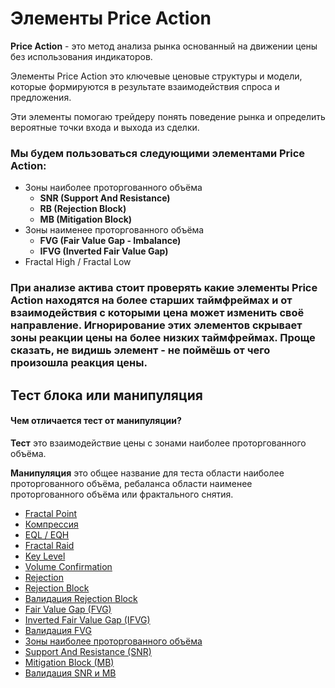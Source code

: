 # Элементы Price Action

**Price Action** - это метод анализа рынка основанный на движении цены без использования индикаторов.

Элементы Price Action это ключевые ценовые структуры и модели, которые формируются в результате взаимодействия спроса и предложения.

Эти элементы помогаю трейдеру понять поведение рынка и определить вероятные точки входа и выхода из сделки.

### Мы будем пользоваться следующими элементами Price Action:

- Зоны наиболее проторгованного объёма
  - **SNR (Support And Resistance)**
  - **RB (Rejection Block)**
  - **MB (Mitigation Block)**
- Зоны наименее проторгованного объёма
  - **FVG (Fair Value Gap - Imbalance)**
  - **IFVG (Inverted Fair Value Gap)**
- Fractal High / Fractal Low

### При анализе актива стоит проверять какие элементы Price Action находятся на более старших таймфреймах и от взаимодействия с которыми цена может изменить своё направление. Игнорирование этих элементов скрывает зоны реакции цены на более низких таймфреймах. Проще сказать, не видишь элемент - не поймёшь от чего произошла реакция цены.

## Тест блока или манипуляция

#### Чем отличается тест от манипуляции?

**Тест** это взаимодействие цены с зонами наиболее проторгованного объёма.

**Манипуляция** это общее название для теста области наиболее проторгованного объёма, ребаланса области наименее проторгованного объёма или фрактального снятия.

- [Fractal Point](./docs/fractal_point.pdf)
- [Компрессия](./docs/Сompression.pdf)
- [EQL / EQH](./docs/EQL_EQH.pdf)
- [Fractal Raid](./docs/Fractal_Raid.pdf)
- [Key Level](./docs/Key_Level.pdf)
- [Volume Confirmation](./docs/Volume_Confirmation.pdf)
- [Rejection](./docs/Rejection.pdf)
- [Rejection Block](./docs/Rejection_Block.pdf)
- [Валидация Rejection Block](./docs/Validating_RB.pdf)
- [Fair Value Gap (FVG)](./docs/FVG.pdf)
- [Inverted Fair Value Gap (IFVG)](./docs/IFVG.pdf)
- [Валидация FVG](./docs/Validating_FVG.pdf)
- [Зоны наиболее проторгованного объёма](./docs/Most_Traded_Volume.pdf)
- [Support And Resistance (SNR)](./docs/SNR.pdf)
- [Mitigation Block (MB)](./docs/MB.pdf)
- [Валидация SNR и MB](./docs/Validating_SNR.pdf)
